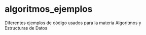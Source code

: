 # algoritmos_ejemplos
Diferentes ejemplos de código usados para la materia Algoritmos y Estructuras de Datos
